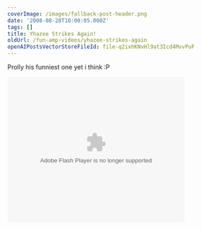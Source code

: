 ```yaml
---
coverImage: /images/fallback-post-header.png
date: '2008-08-28T10:00:05.000Z'
tags: []
title: Yhazee Strikes Again!
oldUrl: /fun-amp-videos/yhazee-strikes-again
openAIPostsVectorStoreFileId: file-q2ixhKNvHl9at3Icd4MvvPuF
---
```


Prolly his funniest one yet i think :P

<!-- more -->

<embed width="400" height="328" src="https://static.escapistmagazine.com/media/global/movies/player/FlowPlayerDark.swf?config=%7Bembedded%3Atrue%2CplayList%3A%5B+%7B+%27url%27%3A203%2C%27linkUrl%27%3A%27http%3A%2F%2Fwww.escapistmagazine.com%2Fvideos%2Fview%2Fzero-punctuation%2F203-Braid%27%2C%27linkWindow%27%3A%27_top%27%2C%27name%27%3A%27Braid%27+%7D+%5D%2CsplashImageFile%3A%27http%3A%2F%2Fwww.escapistmagazine.com%2Fglobal%2Fcastfire%2Fsplash%2F203.jpg%27%2CshowVolumeSlider%3Atrue%2CinitialScale%3A%27fit%27%2Cloop%3Afalse%2CautoPlay%3Afalse%2CautoBuffering%3Afalse%2CusePlayOverlay%3Afalse%2CautoRewind%3Atrue%2CbufferLength%3A15%2CmenuItems%3A%5Bfalse%2Cfalse%2Cfalse%2Cfalse%2Ctrue%2Ctrue%5D%7D" allowfullscreen="true" allowscriptaccess="always" quality="high" bgcolor="#333333" type="application/x-shockwave-flash" pluginspage="https://www.adobe.com/go/getflashplayer"></embed>
